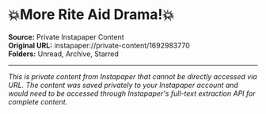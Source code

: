 # 💥More Rite Aid Drama!💥

**Source:** Private Instapaper Content  
**Original URL:** instapaper://private-content/1692983770  
**Folders:** Unread, Archive, Starred  

---

*This is private content from Instapaper that cannot be directly accessed via URL. The content was saved privately to your Instapaper account and would need to be accessed through Instapaper's full-text extraction API for complete content.*